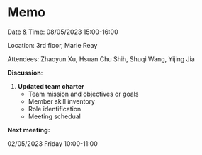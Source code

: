 # Memo

Date & Time: 08/05/2023 15:00-16:00

Location: 3rd floor, Marie Reay

Attendees: Zhaoyun Xu, Hsuan Chu Shih, Shuqi Wang, Yijing Jia



**Discussion**:

1. **Updated team charter**
   - Team mission and objectives or goals
   - Member skill inventory
   - Role identification
   - Meeting schedual



**Next meeting:**

02/05/2023 Friday 10:00-11:00